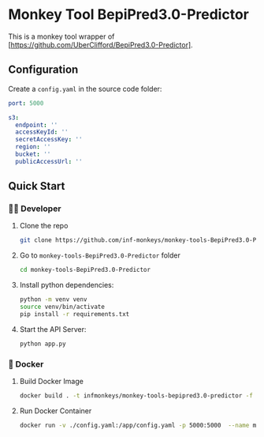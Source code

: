 # Monkey Tool BepiPred3.0-Predictor

This is a monkey tool wrapper of [https://github.com/UberClifford/BepiPred3.0-Predictor].

## Configuration

Create a `config.yaml` in the source code folder:

```yaml
port: 5000

s3:
  endpoint: ''
  accessKeyId: ''
  secretAccessKey: ''
  region: ''
  bucket: ''
  publicAccessUrl: ''
```

## Quick Start

### 🧑‍💻 Developer

1. Clone the repo
   ```sh
   git clone https://github.com/inf-monkeys/monkey-tools-BepiPred3.0-Predictor.git
   ```

2. Go to `monkey-tools-BepiPred3.0-Predictor` folder

   ```sh
   cd monkey-tools-BepiPred3.0-Predictor
   ```

3. Install python dependencies:

    ```bash
    python -m venv venv
    source venv/bin/activate
    pip install -r requirements.txt
    ```

4. Start the API Server:

    ```bash
    python app.py
    ```

### 🐳 Docker

1. Build Docker Image

    ```sh
    docker build . -t infmonkeys/monkey-tools-bepipred3.0-predictor -f Dockerfile-cpu
    ```

2. Run Docker Container

    ```sh
    docker run -v ./config.yaml:/app/config.yaml -p 5000:5000  --name monkey-tools-bepipred3.0-predictor -d docker.io/library/monkey-tools-bepipred3.0-predictor
    ```
